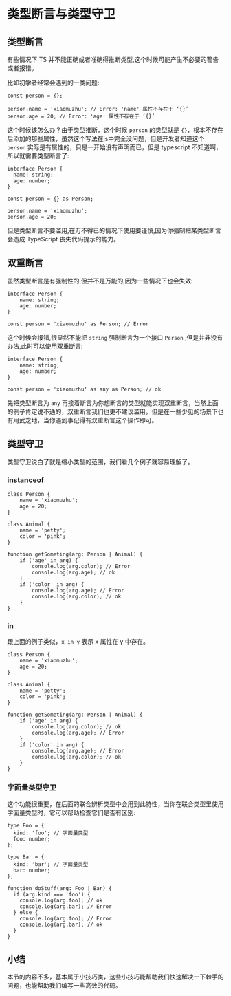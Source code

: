 # 类型断言与类型守卫

## 类型断言

有些情况下 TS 并不能正确或者准确得推断类型,这个时候可能产生不必要的警告或者报错。

比如初学者经常会遇到的一类问题:

```
const person = {};

person.name = 'xiaomuzhu'; // Error: 'name' 属性不存在于 ‘{}’
person.age = 20; // Error: 'age' 属性不存在于 ‘{}’

```

这个时候该怎么办？由于类型推断，这个时候 `person` 的类型就是 `{}`，根本不存在后添加的那些属性，虽然这个写法在js中完全没问题，但是开发者知道这个 `person` 实际是有属性的，只是一开始没有声明而已，但是 typescript 不知道啊，所以就需要类型断言了:

```
interface Person {
  name: string;
  age: number;
}

const person = {} as Person;

person.name = 'xiaomuzhu';
person.age = 20;

```

但是类型断言不要滥用,在万不得已的情况下使用要谨慎,因为你强制把某类型断言会造成 TypeScript 丧失代码提示的能力。

## 双重断言

虽然类型断言是有强制性的,但并不是万能的,因为一些情况下也会失效:

```
interface Person {
	name: string;
	age: number;
}

const person = 'xiaomuzhu' as Person; // Error

```

这个时候会报错,很显然不能把 `string` 强制断言为一个接口 `Person` ,但是并非没有办法,此时可以使用双重断言:

```
interface Person {
	name: string;
	age: number;
}

const person = 'xiaomuzhu' as any as Person; // ok

```

先把类型断言为 `any` 再接着断言为你想断言的类型就能实现双重断言，当然上面的例子肯定说不通的，双重断言我们也更不建议滥用，但是在一些少见的场景下也有用武之地，当你遇到事记得有双重断言这个操作即可。

## 类型守卫

类型守卫说白了就是缩小类型的范围，我们看几个例子就容易理解了。

### instanceof

```
class Person {
	name = 'xiaomuzhu';
	age = 20;
}

class Animal {
	name = 'petty';
	color = 'pink';
}

function getSometing(arg: Person | Animal) {
	if ('age' in arg) {
		console.log(arg.color); // Error
		console.log(arg.age); // ok
	}
	if ('color' in arg) {
		console.log(arg.age); // Error
		console.log(arg.color); // ok
	}
}

```

### in

跟上面的例子类似，`x in y` 表示 x 属性在 y 中存在。

```
class Person {
	name = 'xiaomuzhu';
	age = 20;
}

class Animal {
	name = 'petty';
	color = 'pink';
}

function getSometing(arg: Person | Animal) {
	if ('age' in arg) {
		console.log(arg.color); // ok
		console.log(arg.age); // Error
	}
	if ('color' in arg) {
		console.log(arg.age); // Error
		console.log(arg.color); // ok
	}
}

```

### 字面量类型守卫

这个功能很重要，在后面的联合辨析类型中会用到此特性，当你在联合类型里使用字面量类型时，它可以帮助检查它们是否有区别:

```
type Foo = {
  kind: 'foo'; // 字面量类型
  foo: number;
};

type Bar = {
  kind: 'bar'; // 字面量类型
  bar: number;
};

function doStuff(arg: Foo | Bar) {
  if (arg.kind === 'foo') {
    console.log(arg.foo); // ok
    console.log(arg.bar); // Error
  } else {
    console.log(arg.foo); // Error
    console.log(arg.bar); // ok
  }
}

```

## 小结

本节的内容不多，基本属于小技巧类，这些小技巧能帮助我们快速解决一下棘手的问题，也能帮助我们编写一些高效的代码。